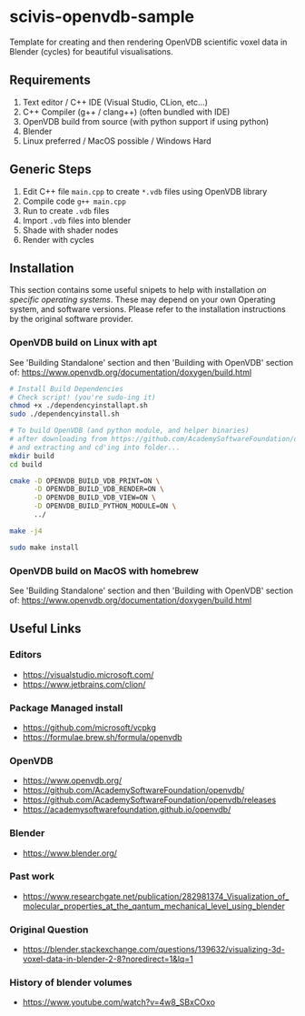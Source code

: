 # scivis-openvdb-sample
Template for creating and then rendering OpenVDB scientific voxel data in Blender (cycles) for beautiful visualisations.

## Requirements
1) Text editor / C++ IDE (Visual Studio, CLion, etc...)
2) C++ Compiler (g++ / clang++) (often bundled with IDE)
3) OpenVDB build from source (with python support if using python)
4) Blender
5) Linux preferred / MacOS possible / Windows Hard

## Generic Steps
1) Edit C++ file `main.cpp` to create `*.vdb` files using OpenVDB library
2) Compile code `g++ main.cpp`
3) Run to create `.vdb` files
4) Import `.vdb` files into blender
5) Shade with shader nodes
6) Render with cycles

## Installation
This section contains some useful snipets to help with installation *on specific operating systems*. These may depend on your own Operating system, and software versions. Please refer to the installation instructions by the original software provider.

### OpenVDB build on Linux with apt
See 'Building Standalone' section and then 'Building with OpenVDB' section of:
https://www.openvdb.org/documentation/doxygen/build.html

```bash
# Install Build Dependencies
# Check script! (you're sudo-ing it)
chmod +x ./dependencyinstallapt.sh
sudo ./dependencyinstall.sh
```

```bash
# To build OpenVDB (and python module, and helper binaries)
# after downloading from https://github.com/AcademySoftwareFoundation/openvdb/releases
# and extracting and cd'ing into folder...
mkdir build
cd build

cmake -D OPENVDB_BUILD_VDB_PRINT=ON \
      -D OPENVDB_BUILD_VDB_RENDER=ON \
      -D OPENVDB_BUILD_VDB_VIEW=ON \
      -D OPENVDB_BUILD_PYTHON_MODULE=ON \
      ../

make -j4

sudo make install
```

### OpenVDB build on MacOS with homebrew
See 'Building Standalone' section and then 'Building with OpenVDB' section of:
https://www.openvdb.org/documentation/doxygen/build.html

## Useful Links
### Editors
- https://visualstudio.microsoft.com/
- https://www.jetbrains.com/clion/

### Package Managed install
- https://github.com/microsoft/vcpkg
- https://formulae.brew.sh/formula/openvdb

### OpenVDB
- https://www.openvdb.org/
- https://github.com/AcademySoftwareFoundation/openvdb/
- https://github.com/AcademySoftwareFoundation/openvdb/releases
- https://academysoftwarefoundation.github.io/openvdb/

### Blender
- https://www.blender.org/

### Past work
- https://www.researchgate.net/publication/282981374_Visualization_of_molecular_properties_at_the_qantum_mechanical_level_using_blender

### Original Question
- https://blender.stackexchange.com/questions/139632/visualizing-3d-voxel-data-in-blender-2-8?noredirect=1&lq=1

### History of blender volumes
- https://www.youtube.com/watch?v=4w8_SBxCOxo
